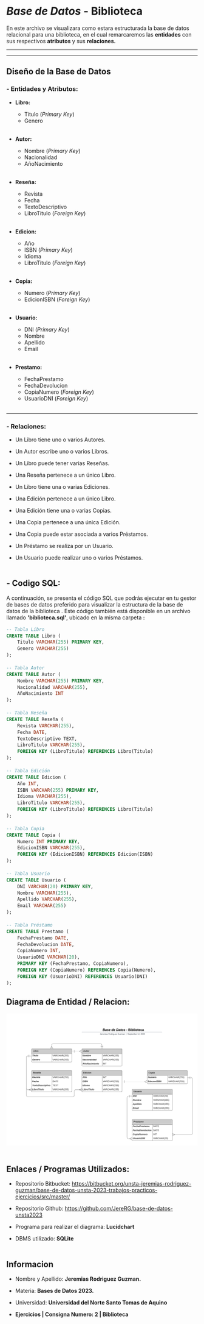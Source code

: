 # *Base de Datos* - Biblioteca

En este archivo se visualizara como estara estructurada la base de datos relacional para una biblioteca, en el cual remarcaremos las **entidades** con sus respectivos **atributos** y sus **relaciones.**

---
___

## Diseño de la Base de Datos
### - Entidades y Atributos:
- **Libro:**
    * Titulo (*Primary Key*)
    * Genero
<br></br>

- **Autor:**
    * Nombre (*Primary Key*)
    * Nacionalidad
    * AñoNacimiento
<br></br>

- **Reseña:**
    * Revista 
    * Fecha
    * TextoDescriptivo
    * LibroTitulo (*Foreign Key*)
<br></br>

- **Edicion:**
    * Año
    * ISBN (*Primary Key*)
    * Idioma
    * LibroTitulo (*Foreign Key*)
<br></br>

- **Copia:**
    * Numero (*Primary Key*)
    * EdicionISBN (*Foreign Key*)
<br></br>

- **Usuario:**
    * DNI (*Primary Key*)
    * Nombre
    * Apellido
    * Email
<br></br>

- **Prestamo:**
    * FechaPrestamo
    * FechaDevolucion
    * CopiaNumero (*Foreign Key*)
    * UsuarioDNI (*Foreign Key*)
<br></br>

---
### - Relaciones:
* Un Libro tiene uno o varios Autores.

* Un Autor escribe uno o varios Libros.

* Un Libro puede tener varias Reseñas.

* Una Reseña pertenece a un único Libro.

* Un Libro tiene una o varias Ediciones.

* Una Edición pertenece a un único Libro.

* Una Edición tiene una o varias Copias.

* Una Copia pertenece a una única Edición.

* Una Copia puede estar asociada a varios Préstamos.

* Un Préstamo se realiza por un Usuario.

* Un Usuario puede realizar uno o varios Préstamos.
<br></br>

## -  Codigo SQL:

A continuación, se presenta el código SQL que podrás ejecutar en tu gestor de bases de datos preferido para visualizar la estructura de la base de datos de la biblioteca . Este código también está disponible en un archivo llamado **'biblioteca.sql'**, ubicado en la misma carpeta **:**

```sql
-- Tabla Libro
CREATE TABLE Libro (
    Titulo VARCHAR(255) PRIMARY KEY,
    Genero VARCHAR(255)
);

-- Tabla Autor
CREATE TABLE Autor (
    Nombre VARCHAR(255) PRIMARY KEY,
    Nacionalidad VARCHAR(255),
    AñoNacimiento INT
);

-- Tabla Reseña
CREATE TABLE Reseña (
    Revista VARCHAR(255),
    Fecha DATE,
    TextoDescriptivo TEXT,
    LibroTitulo VARCHAR(255),
    FOREIGN KEY (LibroTitulo) REFERENCES Libro(Titulo)
);

-- Tabla Edición
CREATE TABLE Edicion (
    Año INT,
    ISBN VARCHAR(255) PRIMARY KEY,
    Idioma VARCHAR(255),
    LibroTitulo VARCHAR(255),
    FOREIGN KEY (LibroTitulo) REFERENCES Libro(Titulo)
);

-- Tabla Copia
CREATE TABLE Copia (
    Numero INT PRIMARY KEY,
    EdicionISBN VARCHAR(255),
    FOREIGN KEY (EdicionISBN) REFERENCES Edicion(ISBN)
);

-- Tabla Usuario
CREATE TABLE Usuario (
    DNI VARCHAR(20) PRIMARY KEY,
    Nombre VARCHAR(255),
    Apellido VARCHAR(255),
    Email VARCHAR(255)
);

-- Tabla Préstamo
CREATE TABLE Prestamo (
    FechaPrestamo DATE,
    FechaDevolucion DATE,
    CopiaNumero INT,
    UsuarioDNI VARCHAR(20),
    PRIMARY KEY (FechaPrestamo, CopiaNumero),
    FOREIGN KEY (CopiaNumero) REFERENCES Copia(Numero),
    FOREIGN KEY (UsuarioDNI) REFERENCES Usuario(DNI)
);
```
## Diagrama de Entidad / Relacion:

![Diagrama entidad relacion](DB-Biblioteca.png)
<br></br>

## Enlaces / Programas Utilizados:

* Repositorio Bitbucket: https://bitbucket.org/unsta-jeremias-rodriguez-guzman/base-de-datos-unsta-2023-trabajos-practicos-ejercicios/src/master/

* Repositorio Github: https://github.com/JereRG/base-de-datos-unsta2023

* Programa para realizar el diagrama: **Lucidchart**

* DBMS utilizado: **SQLite**
<br></br>

## Informacion
* Nombre y Apellido: **Jeremias Rodriguez Guzman.**

* Materia: **Bases de Datos 2023.**

* Universidad: **Universidad del Norte Santo Tomas de Aquino**

*  **Ejercicios | Consigna Numero: 2 | Biblioteca**







